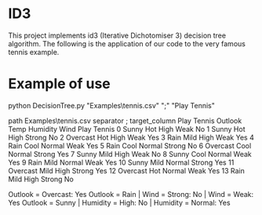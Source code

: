 # ID3

This project implements id3 (Iterative Dichotomiser 3) decision tree algorithm. The following is the application of our code to the very famous tennis example.

# Example of use

python DecisionTree.py "Examples\tennis.csv" ";" "Play Tennis"

path Examples\tennis.csv
separator ;
target_column Play Tennis
     Outlook  Temp Humidity    Wind Play Tennis
0      Sunny   Hot     High    Weak          No
1      Sunny   Hot     High  Strong          No
2   Overcast   Hot     High    Weak         Yes
3       Rain  Mild     High    Weak         Yes
4       Rain  Cool   Normal    Weak         Yes
5       Rain  Cool   Normal  Strong          No
6   Overcast  Cool   Normal  Strong         Yes
7      Sunny  Mild     High    Weak          No
8      Sunny  Cool   Normal    Weak         Yes
9       Rain  Mild   Normal    Weak         Yes
10     Sunny  Mild   Normal  Strong         Yes
11  Overcast  Mild     High  Strong         Yes
12  Overcast   Hot   Normal    Weak         Yes
13      Rain  Mild     High  Strong          No

Outlook = Overcast: Yes
Outlook = Rain
|       Wind = Strong: No
|       Wind = Weak: Yes
Outlook = Sunny
|       Humidity = High: No
|       Humidity = Normal: Yes